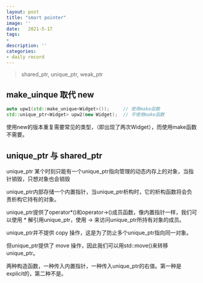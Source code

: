```yaml
---
layout: post
title: "smart pointer"
image: ''
date:   2021-5-17
tags:
- 
description: ''
categories:
- daily record
---
```



> shared_ptr, unique_ptr, weak_ptr

## make_uinque 取代 new
~~~cpp
auto upw1(std::make_unique<Widget>());     // 使用make函数
std::unique_ptr<Widget> upw2(new Widget);  // 不使用make函数

~~~
使用new的版本重复需要常见的类型，（即出现了两次Widget），而使用make函数不需要。

## unique_ptr 与 shared_ptr

unique_ptr 某个时刻只能有一个unique_ptr指向管理的动态内存上的对象，当指针销毁，只想对象也会销毁

unique_ptr内部存储一个内置指针，当unique_ptr析构时，它的析构函数将会负责析构它持有的对象。

unique_ptr提供了operator*()和operator->()成员函数，像内置指针一样，我们可以使用 * 解引用unique_ptr，使用 -> 来访问unique_ptr所持有对象的成员。

unique_ptr并不提供 copy 操作，这是为了防止多个unique_ptr指向同一对象。

但unique_ptr提供了 move 操作，因此我们可以用std::move()来转移unique_ptr。

两种构造函数，一种传入内置指针，一种传入unique_ptr的右值。第一种是explicit的，第二种不是。
